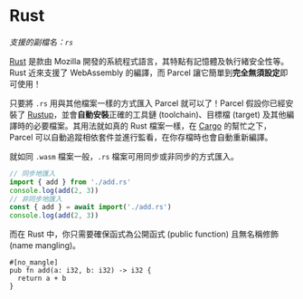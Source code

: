 # Rust

_支援的副檔名：`rs`_

[Rust](https://www.rust-lang.org) 是款由 Mozilla 開發的系統程式語言，其特點有記憶體及執行緒安全性等。Rust 近來支援了 WebAssembly 的編譯，而 Parcel 讓它簡單到**完全無須設定**即可使用！

只要將 `.rs` 用與其他檔案一樣的方式匯入 Parcel 就可以了！Parcel 假設你已經安裝了 [Rustup](https://rustup.rs)，並會**自動安裝**正確的工具鏈 \(toolchain\)、目標檔 \(target\) 及其他編譯時的必要檔案。其用法就如真的 Rust 檔案一樣，在 [Cargo](https://github.com/rust-lang/cargo) 的幫忙之下，Parcel 可以自動追蹤相依套件並進行監看，在你存檔時也會自動重新編譯。

就如同 `.wasm` 檔案一般，`.rs` 檔案可用同步或非同步的方式匯入。

```javascript
// 同步地匯入
import { add } from './add.rs'
console.log(add(2, 3))
// 非同步地匯入
const { add } = await import('./add.rs')
console.log(add(2, 3))
```

而在 Rust 中，你只需要確保函式為公開函式 \(public function\) 且無名稱修飾 \(name mangling\)。

```text
#[no_mangle]
pub fn add(a: i32, b: i32) -> i32 {
  return a + b
}
```

